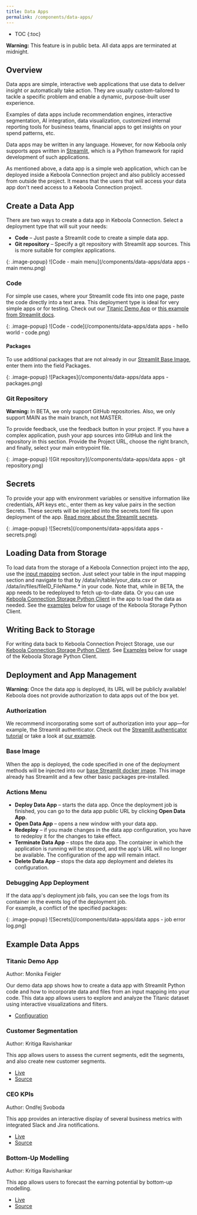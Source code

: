 ```yaml
---
title: Data Apps
permalink: /components/data-apps/
---
```


* TOC
{:toc}

**Warning:** This feature is in public beta. All data apps are terminated at midnight.

## Overview
Data apps are simple, interactive web applications that use data to deliver insight or automatically take action.
They are usually custom-tailored to tackle a specific problem and enable a dynamic, purpose-built user experience.

Examples of data apps include recommendation engines, interactive segmentation, AI integration, data visualization, 
customized internal reporting tools for business teams, financial apps to get insights on your spend patterns, etc.

Data apps may be written in any language. However, for now Keboola only supports apps written in [Streamlit](https://streamlit.io/), 
which is a Python framework for rapid development of such applications.

As mentioned above, a data app is a simple web application, which can be deployed inside a Keboola Connection project 
and also publicly accessed from outside the project. 
It means that the users that will access your data app don't need access to a Keboola Connection project.

## Create a Data App
There are two ways to create a data app in Keboola Connection. Select a deployment type that will suit your needs:
- **Code** – Just paste a Streamlit code to create a simple data app. 
- **Git repository** – Specify a git repository with Streamlit app sources. This is more suitable for complex applications.

{: .image-popup}
![Code - main menu](/components/data-apps/data apps - main menu.png)

### Code
For simple use cases, where your Streamlit code fits into one page, paste the code directly into a text area. 
This deployment type is ideal for very simple apps or for testing. Check out our [Titanic Demo App](https://demo.keboola.com/app/data-apps/45663441) or [this example from Streamlit docs](https://docs.streamlit.io/library/get-started/create-an-app#lets-put-it-all-together).

{: .image-popup}
![Code - code](/components/data-apps/data apps - hello world - code.png)

#### Packages
To use additional packages that are not already in our [Streamlit Base Image](#base-image), enter them into the field Packages.

{: .image-popup}
![Packages](/components/data-apps/data apps - packages.png)

### Git Repository
**Warning:** In BETA, we only support GitHub repositories. Also, we only support MAIN as the main branch, not MASTER.

To provide feedback, use the feedback button in your project.
If you have a complex application, push your app sources into GitHub and link the repository in this section.
Provide the Project URL, choose the right branch, and finally, select your main entrypoint file.

{: .image-popup}
![Git repository](/components/data-apps/data apps - git repository.png)

## Secrets
To provide your app with environment variables or sensitive information like credentials, API keys etc., enter them as key value pairs in the section Secrets.
These secrets will be injected into the secrets.toml file upon deployment of the app. 
[Read more about the Streamlit secrets](https://docs.streamlit.io/streamlit-community-cloud/get-started/deploy-an-app/connect-to-data-sources/secrets-management).

{: .image-popup}
![Secrets](/components/data-apps/data apps - secrets.png)

## Loading Data from Storage
To load data from the storage of a Keboola Connection project into the app, use the [input mapping](https://help.keboola.com/transformations/mappings/#input-mapping) section.
Just select your table in the input mapping section and navigate to that by /data/in/table/your_data.csv or /data/in/files/fileID_FileName.* in your code.
Note that, while in BETA, the app needs to be redeployed to fetch up-to-date data.
Or you can use [Keboola Connection Storage Python Client](https://github.com/keboola/sapi-python-client) in the app to load the data as needed.
See the [examples](#Examples) below for usage of the Keboola Storage Python Client.

## Writing Back to Storage
For writing data back to Keboola Connection Project Storage, use our [Keboola Connection Storage Python Client](https://github.com/keboola/sapi-python-client).
See [Examples](#Examples) below for usage of the Keboola Storage Python Client.

## Deployment and App Management

**Warning:** Once the data app is deployed, its URL will be publicly available! Keboola does not provide authorization to data apps out of the box yet.

### Authorization
We recommend incorporating some sort of authorization into your app—for example, the Streamlit authenticator. Check out the [Streamlit authenticator tutorial](https://blog.streamlit.io/streamlit-authenticator-part-1-adding-an-authentication-component-to-your-app/) or take a look at [our example](https://github.com/KB-PS/mkt-bi-ocr/blob/master/Select_Invoices.py).

### Base Image
When the app is deployed, the code specified in one of the deployment methods will be injected into our [base Streamlit docker image](https://github.com/keboola/sandbox-streamlit/blob/main/Dockerfile). 
This image already has Streamlit and a few other basic packages pre-installed.

### Actions Menu

- **Deploy Data App** – starts the data app. Once the deployment job is finished, you can go to the data app public URL by clicking **Open Data App**.
- **Open Data App** – opens a new window with your data app.
- **Redeploy** – if you made changes in the data app configuration, you have to redeploy it for the changes to take effect.
- **Terminate Data App** – stops the data app. The container in which the application is running will be stopped, and the app's URL will no longer be available. The configuration of the app will remain intact.
- **Delete Data App** – stops the data app deployment and deletes its configuration.

### Debugging App Deployment
If the data app's deployment job fails, you can see the logs from its container in the events log of the deployment job.  
For example, a conflict of the specified packages:

{: .image-popup}
![Secrets](/components/data-apps/data apps - job error log.png)

## Example Data Apps

### Titanic Demo App
Author: Monika Feigler

Our demo data app shows how to create a data app with Streamlit Python code and how to incorporate data and files from an input mapping into your code. This data app allows users to explore and analyze the Titanic dataset using interactive visualizations and filters.
- [Configuration](https://demo.keboola.com/app/data-apps/45663441)

### Customer Segmentation
Author: Kritiga Ravishankar

This app allows users to assess the current segments, edit the segments, and also create new customer segments.
- [Live](https://customer-segmentator.streamlit.app/) 
- [Source](https://github.com/kritiga9/mktbi_customer_segmentation)

### CEO KPIs
Author: Ondřej Svoboda

This app provides an interactive display of several business metrics with integrated Slack and Jira notifications.
- [Live](https://kb-ps-ceo-kpis-streamlit-app-6tv06z.streamlit.app/)
- [Source](https://github.com/KB-PS/CEO-KPIs)

### Bottom-Up Modelling
Author: Kritiga Ravishankar

This app allows users to forecast the earning potential by bottom-up modelling.
- [Live](https://empower-bottom-up-modelling.streamlit.app/)
- [Source](https://github.com/kritiga9/bottom_up_modelling)

